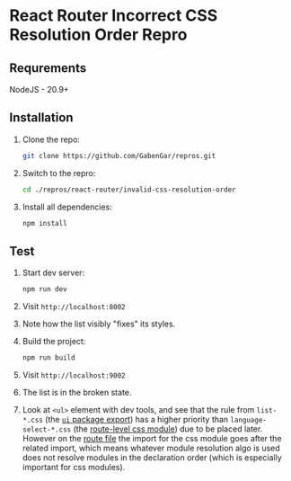 # React Router Incorrect CSS Resolution Order Repro

## Requrements

NodeJS - 20.9+

## Installation

1. Clone the repo:

   ```sh
   git clone https://github.com/GabenGar/repros.git
   ```

2. Switch to the repro:

   ```sh
   cd ./repros/react-router/invalid-css-resolution-order
   ```

3. Install all dependencies:

   ```sh
   npm install
   ```

## Test

1. Start dev server:

   ```sh
   npm run dev
   ```

2. Visit `http://localhost:8002`

3. Note how the list visibly "fixes" its styles.

4. Build the project:
   ```sh
   npm run build
   ```

5. Visit `http://localhost:9002`

6. The list is in the broken state.

7. Look at `<ul>` element with dev tools, and see that the rule from `list-*.css` (the [`ui` package export](./packages/ui/src/lists/list.module.scss)) has a higher priority than `language-select-*.css` (the [route-level css module](./apps/oikia/src/routes/language-select.module.scss)) due to be placed later.
However on the [route file](./apps/oikia/src/routes/language-select.tsx) the import for the css module goes after the related import, which means whatever module resolution algo is used does not resolve modules in the declaration order (which is especially important for css modules).

